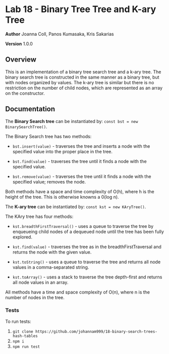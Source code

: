 # Lab 18 - Binary Tree Tree and K-ary Tree

**Author** Joanna Coll, Panos Kumasaka, Kris Sakarias

**Version** 1.0.0

## Overview
This is an implementation of a binary tree search tree and a k-ary tree. The binary search tree is constructed in the same manner as a binary tree, but with nodes organized by values. The k-ary tree is similar but there is no restriction on the number of child nodes, which are represented as an array on the constructor. 

## Documentation
The **Binary Search tree** can be instantiated by: `const bst = new BinarySearchTree()`. 


The Binary Search tree has two methods:

- `bst.insert(value)` - traverses the tree and inserts a node with the specified value into the proper place in the tree.

- `bst.find(value)` - traverses the tree until it finds a node with the specified value.

- `bst.remove(value)` - traverses the tree until it finds a node with the specified value; removes the node.

Both methods have a space and time complexity of O(h), where h is the height of the tree. This is otherwise knowns a 0(log n).



The **K-ary tree** can be instantiated by: `const kst = new KAryTree()`.


The KAry tree has four methods:

- `kst.breadthFirstTraversal()` - uses a queue to traverse the tree by enqueueing child nodes of a dequeued node until the tree has been fully explored.

- `kst.find(value)` - traverses the tree as in the breadthFirstTraversal and returns the node with the given value.

- `kst.toString()` - uses a queue to traverse the tree and returns all node values in a comma-separated string.

- `kst.toArray()` - uses a stack to traverse the tree depth-first and returns all node values in an array.

All methods have a time and space complexity of O(n), where n is the number of nodes in the tree.

### Tests
To run tests:

1. ```git clone https://github.com/johannam999/18-binary-search-trees-hash-tables```
2. ```npm i```
3. ```npm run test```
